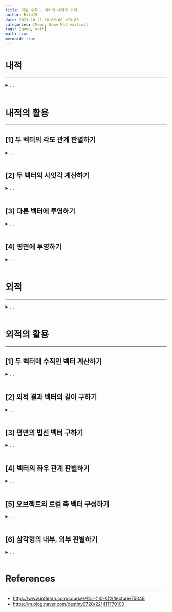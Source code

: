 ```yaml
---
title: 게임 수학 - 벡터의 내적과 외적
author: Rito15
date: 2021-10-21 16:00:00 +09:00
categories: [Memo, Game Mathematics]
tags: [game, math]
math: true
mermaid: true
---
```


# 내적
---

<details>
<summary markdown="span"> 
...
</summary>

## **특징**

- 내적은 벡터의 차원에 관계 없이, 동일한 차원의 벡터끼리 가능하다.
- 내적의 결과는 스칼라 값이다.
- 벡터 `A`, `B`의 내적은 `A`를 `B`에(또는 `B`를 `A`에) 투영시킨 후 두 벡터의 길이를 곱한 것과 같다.
- 내적은 교환 법칙, 결합 법칙이 성립한다.

<br>

## **주어진 벡터**

$$
\begin{flalign*}
\quad A = (a_{x} \, , \,\, a_{y} \, , \,\, a_{z}) &&
\end{flalign*}
$$

$$
\begin{flalign*}
\quad B = (b_{x} \, , \,\, b_{y} \, , \,\, b_{z}) &&
\end{flalign*}
$$

<br>

## **내적 연산**

$$
\begin{flalign*}
\quad 

A \cdot B = a_{x} \cdot b_{x} + a_{y} \cdot b_{y} + a_{z} \cdot b_{z} &&

\end{flalign*}
$$

$$
\begin{flalign*}
\quad \,\,

A \cdot B = |A| |B| cos\theta &&

\end{flalign*}
$$

</details>

<br>

# 내적의 활용
---

## **[1] 두 벡터의 각도 관계 판별하기**

<details>
<summary markdown="span"> 
...
</summary>

![image](https://user-images.githubusercontent.com/42164422/138238610-5f0f3724-cfe7-4c26-919f-939d713f077f.png)

- 두 벡터의 내적 결과가 0보다 크면 두 벡터가 이루는 각도는 예각이다.
- 두 벡터의 내적 결과가 0이면 두 벡터가 이루는 각도는 직각이다.
- 두 벡터의 내적 결과가 0보다 작으면 두 벡터가 이루는 각도는 둔각이다.

</details>

<br>

## **[2] 두 벡터의 사잇각 계산하기**

<details>
<summary markdown="span"> 
...
</summary>

![image](https://user-images.githubusercontent.com/42164422/138241116-d813c357-3308-4040-bdbd-ae87dc764a56.png)

$$
\begin{flalign*}
\quad

A \cdot B = |A| |B| cos\theta &&

\end{flalign*}
$$

$$
\begin{flalign*}
\quad

\therefore \theta = cos^{-1}(\frac{A \cdot B}{|A| |B|}) &&

\end{flalign*}
$$

</details>

<br>

## **[3] 다른 벡터에 투영하기**

<details>
<summary markdown="span"> 
...
</summary>

![image](https://user-images.githubusercontent.com/42164422/138245529-e56ad926-06ab-4d75-b90e-12ef30bd72cd.png)

<!--
\begin{matrix}
A' &=& |A| cos\theta \, \cdot \, \frac{B}{|B|} \\
   &=& |A||B| cos\theta \, \cdot \, \frac{B}{|B|^{2}} \\
   &=& \frac{A \cdot\ B}{|B|^{2}} B
\end{matrix}
-->

<!-- 중앙 정렬 시 사용

$$
A' = |A| cos\theta \, \cdot \, \frac{B}{|B|}
$$

$$
\qquad \, \, \,
= |A||B| cos\theta \, \cdot \, \frac{B}{|B|^{2}}
$$

$$
\!\!\!\!\!\!\!
= \frac{A \cdot\ B}{|B|^{2}} B
$$

-->

$$
\begin{flalign*}

A' = |A| cos\theta \, \cdot \, \frac{B}{|B|} &&

\end{flalign*}
$$

$$
\begin{flalign*}
\quad

= |A||B| cos\theta \, \cdot \, \frac{B}{|B|^{2}} &&

\end{flalign*}
$$

$$
\begin{flalign*}
\quad

= \frac{A \cdot\ B}{|B|^{2}} B &&

\end{flalign*}
$$

<br>


$$
\begin{flalign*}
|B|가 \, 1인 \, 경우, &&
\end{flalign*}
$$

$$
\begin{flalign*}
\quad
A' = (A \cdot B) \, B &&
\end{flalign*}
$$

</details>

<br>

## **[4] 평면에 투영하기**

<details>
<summary markdown="span"> 
...
</summary>

![image](https://user-images.githubusercontent.com/42164422/138283878-82e1113f-f751-4367-9894-61f4f3e57a8a.png)

> **V** : 벡터 <br>
> **N** : 평면의 법선 벡터(크기 1) <br>
> **V'** : 법선 벡터(N)에 투영된 V 벡터<br>
> **P** : 평면에 투영된 V 벡터

<br>

벡터 `V`를 법선 벡터 `N`에 투영한다.

![image](https://user-images.githubusercontent.com/42164422/138284258-aca2c368-5311-4368-9792-e544885107c0.png)

$$
\begin{flalign*}
\qquad
V' = (V \cdot N) \, N &&
\end{flalign*}
$$

<br>

벡터 `V`에서 `V'`을 뺀다.

![image](https://user-images.githubusercontent.com/42164422/138285970-36b1933d-4519-4cba-a4e3-4983262a6a43.png)

$$
\begin{flalign*}
\qquad
P = V - V' &&
\end{flalign*}
$$

<br>

하나의 식으로 정리하면 다음과 같다.

$$
\begin{flalign*}
\qquad
P = V - (V \cdot N) \, N &&
\end{flalign*}
$$

</details>

<br>



# 외적
---

<details>
<summary markdown="span"> 
...
</summary>

## **특징**

- 벡터의 외적은 3차원 벡터끼리만 가능하다.
- 외적의 결과는 벡터 값이다.
- 두 벡터를 외적한 결과는 두 벡터 모두에 수직인 벡터와 같다.
- 외적은 교환 법칙, 결합 법칙이 성립하지 않는다.
- 좌표계 종류(왼손, 오른손)에 따라 외적 결과 벡터의 방향이 달라진다.

<br>

## **주어진 벡터**

$$
\begin{flalign*}
\quad A = (a_{x} \, , \,\, a_{y} \, , \,\, a_{z}) &&
\end{flalign*}
$$

$$
\begin{flalign*}
\quad B = (b_{x} \, , \,\, b_{y} \, , \,\, b_{z}) &&
\end{flalign*}
$$

<br>

## **외적 연산**

$$
\begin{flalign*}

\quad A \times B = 
\begin{vmatrix} 
i & j & k \\ 
a_{x} & a_{y} & a_{z} \\ 
b_{x} & b_{y} & b_{z} 
\end{vmatrix} \\ &&

\end{flalign*}
$$

$$
\begin{flalign*}

\qquad \qquad = 
i \begin{vmatrix} a_{y} & a_{z} \\ b_{y} & b_{z} \end{vmatrix} -
j \begin{vmatrix} a_{x} & a_{z} \\ b_{x} & b_{z} \end{vmatrix} +
k \begin{vmatrix} a_{x} & a_{y} \\ b_{x} & b_{y} \end{vmatrix} \\ &&

\end{flalign*}
$$

$$
\begin{flalign*}

\qquad \quad = 
(a_{y} \cdot b_{z} - a_{z} \cdot b_{y} \, , \, \, 
a_{z} \cdot b_{x} - a_{x} \cdot b_{z} \, , \, \, 
a_{y} \cdot b_{z} - a_{z} \cdot b_{y})&&

\end{flalign*}
$$

</details>

<br>

# 외적의 활용
---

## **[1] 두 벡터에 수직인 벡터 계산하기**

<details>
<summary markdown="span"> 
...
</summary>

![image](https://user-images.githubusercontent.com/42164422/138288300-ee4cbdc2-33f4-4225-8bc8-bcf446b0c0a2.png)

두 벡터의 외적 결과는 두 벡터 모두에 수직인 벡터이며,

순서를 바꾸어 연산할 경우 반대 방향으로 수직인 벡터를 얻을 수 있다.

</details>

<br>



## **[2] 외적 결과 벡터의 길이 구하기**

<details>
<summary markdown="span"> 
...
</summary>

<br>

두 벡터 `A`, `B`를 외적한 벡터의 길이는 다음과 같이 계산할 수 있다.

$$
\begin{flalign*}
\quad 

|A×B| = |A| |B| sin\theta &&

\end{flalign*}
$$

</details>

<br>



## **[3] 평면의 법선 벡터 구하기**

<details>
<summary markdown="span"> 
...
</summary>

![image](https://user-images.githubusercontent.com/42164422/138337569-f11de7de-21c4-4f60-ab85-f64b36dfbff7.png)

세 개의 점을 알고 있을 때,

![image](https://user-images.githubusercontent.com/42164422/138337999-895a557b-d0bb-4f1d-a3f5-16afcfeab724.png)

세 개의 점 중 두 개를 지나는 서로 다른 벡터를 외적하여 평면의 법선 벡터를 손쉽게 구할 수 있다.

</details>

<br>



## **[4] 벡터의 좌우 관계 판별하기**

<details>
<summary markdown="span"> 
...
</summary>

![image](https://user-images.githubusercontent.com/42164422/138336477-dc81ce46-7de3-4bb0-a10f-c0cdf1873352.png)

> **F** : 전방(Forward) 벡터 <br>
> **U** : 상단(Up) 벡터 <br>
> **V** : 좌우 관계를 판별할 벡터

<br>

$$
\begin{flalign*}
\quad 

k = (F \times V) \cdot U &&

\end{flalign*}
$$

- `k > 0`이면 벡터 `V`는 좌측을 향한다.
- `k = 0`이면 벡터 `V`는 중앙을 향한다. (`F`와 `U`가 이루는 평면에 포함된다.)
- `k < 0`이면 벡터 `V`는 우측을 향한다.

</details>

<br>



## **[5] 오브젝트의 로컬 축 벡터 구성하기**

<details>
<summary markdown="span"> 
...
</summary>

![image](https://user-images.githubusercontent.com/42164422/138340158-583e2d3a-306e-43c7-84e4-a37943bd9705.png)

> v : 정규화되지 않은 전방 벡터(주어진 벡터) <br>
> Y : 월드 Y 벡터(주어진 벡터) <br>

<br>

- `local Z` : `v` 벡터 정규화
- `local X` : **localZ × worldY**
- `local Y` : **localZ × localX**

</details>

<br>

## **[6] 삼각형의 내부, 외부 판별하기**

<details>
<summary markdown="span"> 
...
</summary>

![image](https://user-images.githubusercontent.com/42164422/138341888-48259671-d71b-4d8c-99e3-91570377476b.png)

벡터 `AB`, `BC`, `CA` 중 두 개의 벡터를 외적하여

점 `A`, `B`, `C`가 이루는 평면의 법선 벡터 `N`을 구한다.

<br>

위의 `[3]` 방법을 통해 판별하여,

점 `P`가 벡터 `AB`, `BC`, `CA`에 대해 각각 모두 좌측에 위치한 경우

점 `P`는 삼각형 `ABC`의 내부에 있다고 판단할 수 있다.

<br>

### **Note**

실제로 사용하기에는 성능이 매우 떨어지므로,

아핀 조합에 의한 방정식

$$
\begin{flalign*}
\quad 

P = aA + bB + (1 - a - b)C &&

\end{flalign*}
$$

에 대해

`a`, `b`, `a + b`가 모두 `[0, 1]` 범위 내에 있다면

점 `P`는 삼각형 내부에 있는 것으로 판정하는 방법을 사용한다.

</details>



<br>

# References
---
- <https://www.inflearn.com/course/게임-수학-이해/lecture/75048>
- <https://m.blog.naver.com/destiny9720/221411770100>